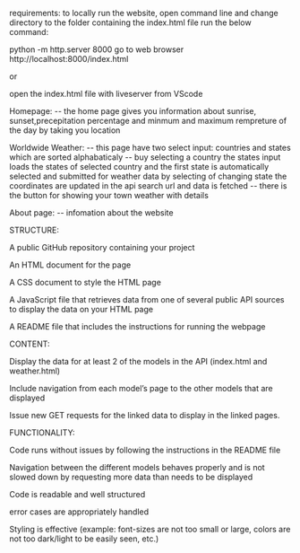 requirements: to locally run the website, open command line and change directory to the folder containing the index.html file run the below command:

python -m http.server 8000
go to web browser http://localhost:8000/index.html

or

open the index.html file with liveserver from VScode

Homepage: -- the home page gives you information about sunrise, sunset,precepitation percentage and minmum and maximum rempreture of the day by taking you location

Worldwide Weather: -- this page have two select input: countries and states which are sorted alphabaticaly -- buy selecting a country the states input loads the states of selected country and the first state is automatically selected and submitted for weather data by selecting of changing state the coordinates are updated in the api search url and data is fetched -- there is the button for showing your town weather with details

About page: -- infomation about the website

STRUCTURE:

A public GitHub repository containing your project

An HTML document for the page

A CSS document to style the HTML page

A JavaScript file that retrieves data from one of several public API sources to display the data on your HTML page

A README file that includes the instructions for running the webpage

CONTENT:

Display the data for at least 2 of the models in the API (index.html and weather.html)

Include navigation from each model’s page to the other models that are displayed

Issue new GET requests for the linked data to display in the linked pages.

FUNCTIONALITY:

Code runs without issues by following the instructions in the README file

Navigation between the different models behaves properly and is not slowed down by requesting more data than needs to be displayed

Code is readable and well structured

error cases are appropriately handled

Styling is effective (example: font-sizes are not too small or large, colors are not too dark/light to be easily seen, etc.)
